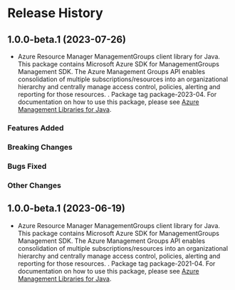 # Release History

## 1.0.0-beta.1 (2023-07-26)

- Azure Resource Manager ManagementGroups client library for Java. This package contains Microsoft Azure SDK for ManagementGroups Management SDK. The Azure Management Groups API enables consolidation of multiple 
subscriptions/resources into an organizational hierarchy and centrally 
manage access control, policies, alerting and reporting for those resources.
. Package tag package-2023-04. For documentation on how to use this package, please see [Azure Management Libraries for Java](https://aka.ms/azsdk/java/mgmt).

### Features Added

### Breaking Changes

### Bugs Fixed

### Other Changes

## 1.0.0-beta.1 (2023-06-19)

- Azure Resource Manager ManagementGroups client library for Java. This package contains Microsoft Azure SDK for ManagementGroups Management SDK. The Azure Management Groups API enables consolidation of multiple 
subscriptions/resources into an organizational hierarchy and centrally 
manage access control, policies, alerting and reporting for those resources.
. Package tag package-2021-04. For documentation on how to use this package, please see [Azure Management Libraries for Java](https://aka.ms/azsdk/java/mgmt).

